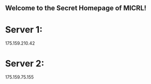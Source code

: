 ## Welcome to the Secret Homepage of MICRL!
# Server 1:
175.159.210.42
# Server 2:
175.159.75.155







